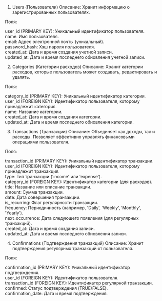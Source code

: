 1. Users (Пользователи)
   Описание: Хранит информацию о зарегистрированных пользователях.

Поля:

user_id (PRIMARY KEY): Уникальный идентификатор пользователя. <br />
name: Имя пользователя.<br />
email: Адрес электронной почты (уникальный).<br />
password_hash: Хэш пароля пользователя.<br />
created_at: Дата и время создания учетной записи.<br />
updated_at: Дата и время последнего обновления учетной записи.<br />

2. Categories (Категории расходов)
   Описание: Хранит категории расходов, которые пользователь может создавать, редактировать и удалять.

Поля:

category_id (PRIMARY KEY): Уникальный идентификатор категории.<br />
user_id (FOREIGN KEY): Идентификатор пользователя, которому принадлежит категория.<br />
name: Название категории.<br />
created_at: Дата и время создания категории.<br />
updated_at: Дата и время последнего обновления категории.<br />

3. Transactions (Транзакции)
   Описание: Объединяет как доходы, так и расходы. Позволяет эффективно управлять финансовыми операциями пользователя.

Поля:

transaction_id (PRIMARY KEY): Уникальный идентификатор транзакции.<br />
user_id (FOREIGN KEY): Идентификатор пользователя, которому принадлежит транзакция.<br />
type: Тип транзакции ('income' или 'expense').<br />
category_id (FOREIGN KEY): Идентификатор категории (для расходов).<br />
title: Название или описание транзакции.<br />
amount: Сумма транзакции.<br />
date: Дата совершения транзакции.<br />
is_recurring: Флаг регулярности транзакции.<br />
frequency: Периодичность (например, 'Daily', 'Weekly', 'Monthly', 'Yearly').<br />
next_occurrence: Дата следующего появления (для регулярных транзакций).<br />
created_at: Дата и время создания записи.<br />
updated_at: Дата и время последнего обновления записи.<br />

4. Confirmations (Подтверждения транзакций)
   Описание: Хранит подтверждения регулярных транзакций от пользователя.

Поля:

confirmation_id (PRIMARY KEY): Уникальный идентификатор подтверждения.<br />
user_id (FOREIGN KEY): Идентификатор пользователя.<br />
transaction_id (FOREIGN KEY): Идентификатор регулярной транзакции.<br />
confirmed: Статус подтверждения (TRUE/FALSE).<br />
confirmation_date: Дата и время подтверждения.<br />